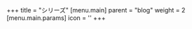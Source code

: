+++
title = "シリーズ"
[menu.main]
  parent = "blog"
  weight = 2
  [menu.main.params]
    icon = '<i class="fas fa-fw fa-columns text-info"></i>'
+++
